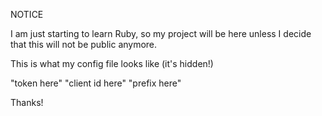 NOTICE

I am just starting to learn Ruby, so my project will be here unless I decide that this will not be public anymore.

This is what my config file looks like (it's hidden!)

"token here"
"client id here"
"prefix here"

Thanks!
